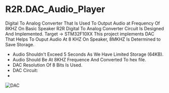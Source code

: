 # R2R.DAC_Audio_Player
Digital To Analog Converter That Is Used To Output Audio at Frequency Of 8KHZ On Basic Speaker
R2R Digital To Analog Converter Circuit Is Designed And Implemented. 
Target -> STM32F10XX
This project implements DAC That Helps To Ouput Audio At 8 KHZ On Speaker, 8MKHZ Is Determined to Save Storage.
- Audio Shouldn't Exceed 5 Seconds As We Have Limited Storage (64KB).
- Audio Should Be At 8KHZ Frequence And Converted To hex file.
- DAC Resolution Of 8 Bits Is Used.
- DAC Circuit:
- 

![DAC](https://github.com/MustafaBekhiet/R2R.DAC_Audio_Player/assets/98007317/ddf98436-a69c-4461-884d-d9bc055e168e)
